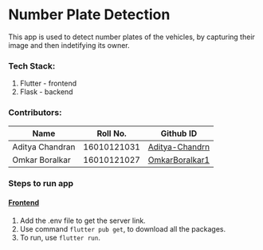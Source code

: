 # Number Plate Detection
This app is used to detect number plates of the vehicles, by capturing their image and then indetifying its owner.

### Tech Stack:
1. Flutter - frontend
2. Flask - backend

### Contributors:
|Name|Roll No.|Github ID|
|---|---|---|
|Aditya Chandran|16010121031|[Aditya-Chandrn](https://www.github.com/Aditya-Chandrn)|
|Omkar Boralkar|16010121027|[OmkarBoralkar1](https://github.com/OmkarBoralkar1)|

### Steps to run app
#### <u>Frontend</u>
1. Add the .env file to get the server link.
2. Use command `flutter pub get`, to download all the packages.
3. To run, use `flutter run`.